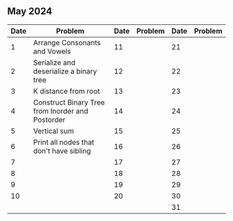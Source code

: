 ## May 2024

| Date | Problem                                          | Date | Problem | Date | Problem |
| ---- | ------------------------------------------------ | ---- | ------- | ---- | ------- |
| 1    | Arrange Consonants and Vowels                    | 11   |         | 21   |         |
| 2    | Serialize and deserialize a binary tree          | 12   |         | 22   |         |
| 3    | K distance from root                             | 13   |         | 23   |         |
| 4    | Construct Binary Tree from Inorder and Postorder | 14   |         | 24   |         |
| 5    | Vertical sum                                     | 15   |         | 25   |         |
| 6    | Print all nodes that don't have sibling          | 16   |         | 26   |         |
| 7    |                                                  | 17   |         | 27   |         |
| 8    |                                                  | 18   |         | 28   |         |
| 9    |                                                  | 19   |         | 29   |         |
| 10   |                                                  | 20   |         | 30   |         |
|      |                                                  |      |         | 31   |         |
